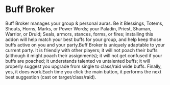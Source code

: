 # Buff Broker

Buff Broker manages your group & personal auras. Be it Blessings, Totems, Shouts, Horns, Marks, or Power Words; your Paladin, Priest, Shaman, Warrior, or Druid; Seals, armors, stances, forms, or fires; installing this addon will help match your best buffs for your group, and help keep those buffs active on you and your party.Buff Broker is uniquely adaptable to your current party. It is friendly with other players; it will not poach their buffs (although it might poach their assignments); it will not get confused if your buffs are poached; it understands talented vs untalented buffs; it will properly suggest you upgrade from single to class/raid wide buffs. Finally, yes, it does work.Each time you click the main button, it performs the next best suggestion (cast on target/class/raid).
